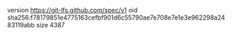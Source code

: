 version https://git-lfs.github.com/spec/v1
oid sha256:f78179851e4775163cefbf901d6c55790ae7e708e7e1e3e962298a2483119abb
size 4387
